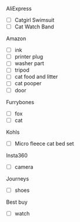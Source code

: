 AliExpress 
- [ ] Catgirl Swimsuit
- [ ] Cat Watch Band

Amazon
- [ ] ink
- [ ] printer plug
- [ ] washer part
- [ ] tripod
- [ ] cat food and litter
- [ ] cat pooper
- [ ] door

Furrybones
- [ ] fox
- [ ] cat

Kohls
- [ ] Micro fleece cat bed set

Insta360
- [ ] camera

Journeys
- [ ] shoes

Best buy
- [ ] watch